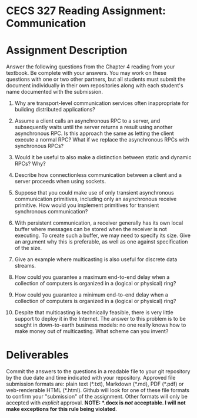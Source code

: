 # CECS 327 Reading Assignment: Communication

# Assignment Description
Answer the following questions from the Chapter 4 reading from your textbook. Be complete with your answers. You may work on these questions with one or two other partners, but all students must submit the document individually in their own repositories along with each student's name documented with the submission.

1. Why are transport-level communication services often 
  inappropriate for building distributed applications? 

2. Assume a client calls an asynchronous RPC to a server, and 
  subsequently waits until the server returns a result using 
  another asynchronous RPC. Is this approach the same as letting 
  the client execute a normal RPC? What if we replace the 
  asynchronous RPCs with synchronous RPCs? 

3. Would it be useful to also make a distinction between static 
  and dynamic RPCs? Why? 

4. Describe how connectionless communication between a client and 
  a server proceeds when using sockets. 

5. Suppose that you could make use of only transient asynchronous 
  communication primitives, including only an asynchronous 
  receive primitive. How would you implement primitives for 
  transient synchronous communication? 

6. With persistent communication, a receiver generally has its 
  own local buffer where messages can be stored when the receiver 
  is not executing. To create such a buffer, we may need to 
  specify its size. Give an argument why this is preferable, as 
  well as one against specification of the size. 

7. Give an example where multicasting is also useful for discrete 
  data streams.  

8. How could you guarantee a maximum end-to-end delay when a 
  collection of computers is organized in a (logical or physical) 
  ring? 

9. How could you guarantee a minimum end-to-end delay when a 
  collection of computers is organized in a (logical or physical) 
  ring? 

10. Despite that multicasting is technically feasible, there is 
  very little support to deploy it in the Internet. The answer to 
  this problem is to be sought in down-to-earth business models: 
  no one really knows how to make money out of multicasting. What 
  scheme can you invent?

# Deliverables
Commit the answers to the questions in a readable file to your git repository by the due date and time indicated with your repository. Approved file submission formats are: plain text (\*.txt), Markdown (\*.md), PDF (\*.pdf) or web-renderable HTML (\*.html). Github will look for one of these file formats to confirm your "submission" of the assignment. Other formats will only be accepted with *explicit* approval. **NOTE: \*.docx is *not* acceptable. I will not make exceptions for this rule being violated**.
